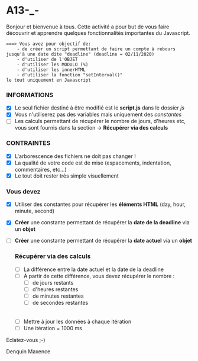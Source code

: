 # A13-_-

Bonjour et bienvenue à tous.
Cette activité a pour but de vous faire découvrir et apprendre quelques fonctionnalités importantes du Javascript.

```
===> Vous avez pour objectif de:
    - de créer un script permettant de faire un compte à rebours jusqu'à une date dite "deadline" (deadline = 02/11/2020)
    - d'utiliser de l'OBJET
    - d'utiliser les MODULO (%)
    - d'utiliser les innerHTML
    - d'utiliser la fonction "setInterval()"
le tout uniquement en Javascript
```

### INFORMATIONS
- [X] Le seul fichier destiné à être modifié est le **script.js** dans le dossier *js*
- [x] Vous n'utiliserez pas des variables mais uniquement des *constantes*
- [ ] Les calculs permettant de récupérer le nombre de jours, d'heures etc, vous sont fournis dans la section -> **Récupérer via des calculs**

### CONTRAINTES
- [X] L'arborescence des fichiers ne doit pas changer !
- [X] La qualité de votre code est de mise (espacements, indentation, commentaires, etc...)
- [X] Le tout doit rester très simple visuellement

### Vous devez
- [X] Utiliser des constantes pour récupérer les **éléments HTML** (day, hour, minute, second)
- [X] **Créer** une constante permettant de récupérer la **date de la deadline** via un **objet**
- [ ] **Créer** une constante permettant de récupérer la **date actuel** via un **objet**

    ### Récupérer via des calculs

    - [ ] La différence entre la date actuel et la date de la deadline
    - [ ] À partir de cette différence, vous devez récupérer le nombre :
        - [ ] de jours restants
        - [ ] d'heures restantes
        - [ ] de minutes restantes
        - [ ] de secondes restantes

    ######
    - [ ] Mettre à jour les données à chaque itération
    - [ ] Une itération = 1000 ms

Éclatez-vous ;-)

Denquin Maxence
